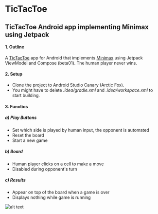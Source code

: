 # TicTacToe
## TicTacToe Android app implementing Minimax using Jetpack
#### 1. Outline
A [TicTacToe](https://en.wikipedia.org/wiki/Tic-tac-toe) app for Android that implements [Minimax](https://en.wikipedia.org/wiki/Minimax) 
using Jetpack ViewModel and Compose (beta01). The human player never wins.
#### 2. Setup
- Clone the project to Android Studio Canary (Arctic Fox). 
- You might have to delete *.idea/gradle.xml* and *.idea/workspace.xml* to start building.
#### 3. Functios
##### a) Play Buttons
- Set which side is played by human input, the opponent is automated
- Reset the board
- Start a new game
##### b) Board
- Human player clicks on a cell to make a move 
- Disabled during opponent's turn
##### c) Results 
- Appear on top of the board when a game is over
- Displays nothing while game is running

![alt text]( "screenshot")

  




